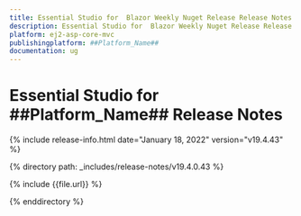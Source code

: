 ```yaml
---
title: Essential Studio for  Blazor Weekly Nuget Release Release Notes  
description: Essential Studio for  Blazor Weekly Nuget Release Release Notes  
platform: ej2-asp-core-mvc
publishingplatform: ##Platform_Name##
documentation: ug
---
```


# Essential Studio for  ##Platform_Name##  Release Notes  

{% include release-info.html date="January 18, 2022"  version="v19.4.43" %} 

{% directory path: _includes/release-notes/v19.4.0.43 %}

{% include {{file.url}} %}

{% enddirectory %}
